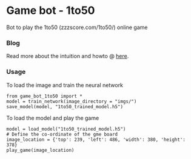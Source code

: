 # Game bot - 1to50

Bot to play the 1to50 (zzzscore.com/1to50/) online game

### Blog

Read more about the intuition and howto @ [here](https://medium.com/@MohitMayank/how-i-beat-the-online-game-1to50-with-neural-network-6ded10a986e4?source=friends_link&sk=157956cec8561f666a5f664e0abbe8ea).

### Usage

To load the image and train the neural network

```
from game_bot_1to50 import *
model = train_network(image_directory = "imgs/")
save_model(model, "1to50_trained_model.h5")
```
To load the model and play the game

```
model = load_model("1to50_trained_model.h5")
# Define the co-ordinate of the gme board
image_location = {'top': 239, 'left': 486, 'width': 380, 'height': 378}
play_game(image_location)

```
